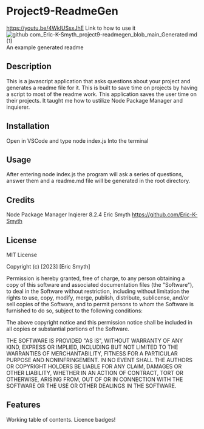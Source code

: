 # Project9-ReadmeGen
https://youtu.be/4WkIUSsxJhE Link to how to use it
![github com_Eric-K-Smyth_project9-readmegen_blob_main_Generated md (1)](https://github.com/Eric-K-Smyth/project9-readmegen/assets/130538145/5ac670e5-c9b7-4f22-8c5e-51afa7555fb1)
An example generated readme
## Description
This is a javascript application that asks questions about your project and generates a readme file for it. This is built to save time on projects by having a script to most of the readme work. 
This application saves the user time on their projects. It taught me how to ustilize Node Package Manager and inquierer.

## Installation

Open in VSCode and type 
node index.js 
Into the terminal

## Usage
After entering node index.js the program will ask a series of questions, answer them and a readme.md file will be generated in the root directory.
## Credits
Node Package Manager
Inqierer 8.2.4
Eric Smyth https://github.com/Eric-K-Smyth
## License
MIT License

Copyright (c) [2023] [Eric Smyth]

Permission is hereby granted, free of charge, to any person obtaining a copy
of this software and associated documentation files (the "Software"), to deal
in the Software without restriction, including without limitation the rights
to use, copy, modify, merge, publish, distribute, sublicense, and/or sell
copies of the Software, and to permit persons to whom the Software is
furnished to do so, subject to the following conditions:

The above copyright notice and this permission notice shall be included in all
copies or substantial portions of the Software.

THE SOFTWARE IS PROVIDED "AS IS", WITHOUT WARRANTY OF ANY KIND, EXPRESS OR
IMPLIED, INCLUDING BUT NOT LIMITED TO THE WARRANTIES OF MERCHANTABILITY,
FITNESS FOR A PARTICULAR PURPOSE AND NONINFRINGEMENT. IN NO EVENT SHALL THE
AUTHORS OR COPYRIGHT HOLDERS BE LIABLE FOR ANY CLAIM, DAMAGES OR OTHER
LIABILITY, WHETHER IN AN ACTION OF CONTRACT, TORT OR OTHERWISE, ARISING FROM,
OUT OF OR IN CONNECTION WITH THE SOFTWARE OR THE USE OR OTHER DEALINGS IN THE
SOFTWARE.

## Features

Working table of contents.
Licence badges!
